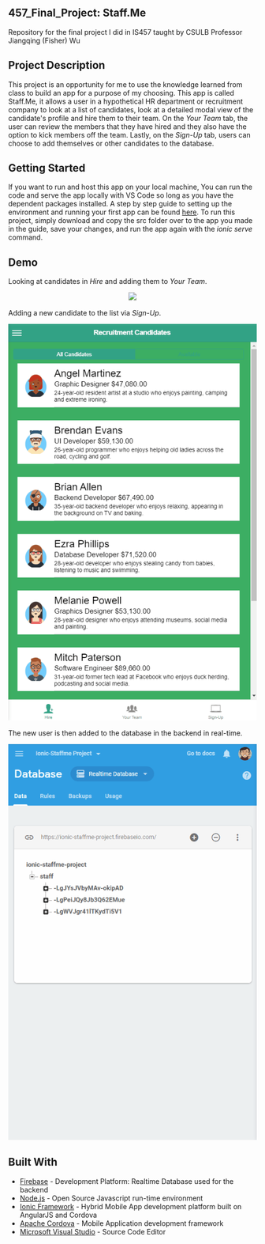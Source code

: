 ## 457_Final_Project: Staff.Me
Repository for the final project I did in IS457 taught by CSULB Professor Jiangqing (Fisher) Wu

## Project Description
This project is an opportunity for me to use the knowledge learned from class to build an app for a purpose of my choosing.
This app is called Staff.Me, it allows a user in a hypothetical HR department or recruitment company to look at a list of candidates,
look at a detailed modal view of the candidate's profile and hire them to their team. 
On the *Your Team* tab, the user can review the members that they have hired and they also have the option to kick members off the team.
Lastly, on the *Sign-Up* tab, users can choose to add themselves or other candidates to the database. 


## Getting Started
If you want to run and host this app on your local machine, You can run the code and serve the app locally with VS Code so long as you have the dependent packages installed. A step by step guide to setting up the environment and running your first app can be found [here](https://github.com/Hoan1028/457_Final_Project/blob/master/IS457-L02.pptx). To run this project, simply download and copy the src folder over to the app you made in the guide, save your changes, and run the app again with the *ionic serve* command.
## Demo
Looking at candidates in *Hire* and adding them to *Your Team*.
<p align="center">
  <img src="https://github.com/Hoan1028/457_Final_Project/blob/master/StaffMeGif1.gif">
</p>

Adding a new candidate to the list via *Sign-Up*.
<p align="center">
  <img src="https://github.com/Hoan1028/457_Final_Project/blob/master/StaffMeGif2.gif">
</p>

The new user is then added to the database in the backend in real-time.
<p align="center">
  <img src="https://github.com/Hoan1028/457_Final_Project/blob/master/StaffMeGif3.gif">
</p>

## Built With
* [Firebase](https://firebase.google.com/) - Development Platform: Realtime Database used for the backend
* [Node.js](https://nodejs.org/en/) - Open Source Javascript run-time environment
* [Ionic Framework](https://ionicframework.com/) - Hybrid Mobile App development platform built on AngularJS and Cordova
* [Apache Cordova](https://cordova.apache.org/) - Mobile Application development framework
* [Microsoft Visual Studio](https://code.visualstudio.com/) - Source Code Editor
